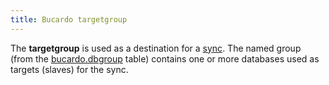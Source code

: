 ```yaml
---
title: Bucardo targetgroup
---
```


The **targetgroup** is used as a destination for a [sync](/Bucardo/sync). The named group (from the [bucardo.dbgroup](/Bucardo/tables/bucardo.dbgroup) table) contains one or more databases used as targets (slaves) for the sync.
